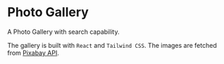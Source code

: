 # Photo Gallery

A Photo Gallery with search capability.

The gallery is built with `React` and `Tailwind CSS`.
The images are fetched from [Pixabay API](https://pixabay.com/api/docs/).
